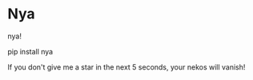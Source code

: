 # Nya
nya!
  
pip install nya  
  
If you don't give me a star in the next 5 seconds, your nekos will vanish!
